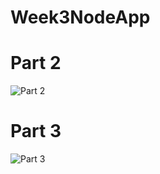 # Week3NodeApp

# Part 2 

![Part 2](https://user-images.githubusercontent.com/45043467/171544143-db74cb2e-6167-4a09-8141-913ed2bd02f4.png)

# Part 3

![Part 3](https://user-images.githubusercontent.com/45043467/171544162-68df1e27-5c81-4d53-b3e6-cfa996143559.png)


